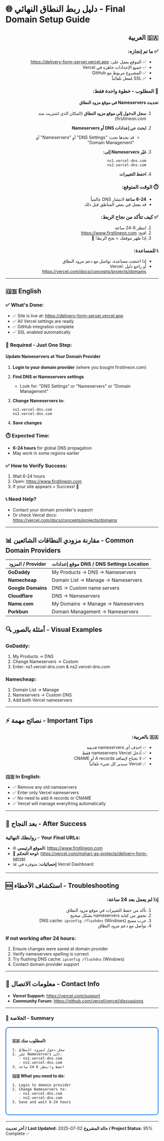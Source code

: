 # 🌐 **دليل ربط النطاق النهائي - Final Domain Setup Guide**

<div dir="rtl">

## 🇸🇦 **العربية**

### ✅ **ما تم إنجازه:**
- ✅ الموقع يعمل على: https://delivery-form-server.vercel.app
- ✅ جميع الإعدادات جاهزة في Vercel
- ✅ المشروع مربوط مع GitHub
- ✅ SSL مُفعل تلقائياً

### 🎯 **المطلوب - خطوة واحدة فقط:**

#### **تحديث Nameservers في موقع مزود النطاق**

1. **سجل الدخول إلى موقع مزود النطاق** (المكان الذي اشتريت منه firstlineon.com)

2. **ابحث عن إعدادات DNS أو Nameservers**
   - قد تجدها تحت: "DNS Settings" أو "Nameservers" أو "Domain Management"

3. **غيّر Nameservers إلى:**
   ```
   ns1.vercel-dns.com
   ns2.vercel-dns.com
   ```

4. **احفظ التغييرات**

### ⏱️ **الوقت المتوقع:**
- **6-24 ساعة** لانتشار DNS عالمياً
- قد يعمل في بعض المناطق قبل ذلك

### ✅ **كيف تتأكد من نجاح الربط:**
1. انتظر 6-24 ساعة
2. افتح: https://www.firstlineon.com
3. إذا ظهر موقعك = نجح الربط! 🎉

### 📞 **للمساعدة:**
- إذا احتجت مساعدة، تواصل مع دعم مزود النطاق
- أو راجع دليل Vercel: https://vercel.com/docs/concepts/projects/domains

---

</div>

## 🇬🇧 **English**

### ✅ **What's Done:**
- ✅ Site is live at: https://delivery-form-server.vercel.app
- ✅ All Vercel settings are ready
- ✅ GitHub integration complete
- ✅ SSL enabled automatically

### 🎯 **Required - Just One Step:**

#### **Update Nameservers at Your Domain Provider**

1. **Login to your domain provider** (where you bought firstlineon.com)

2. **Find DNS or Nameservers settings**
   - Look for: "DNS Settings" or "Nameservers" or "Domain Management"

3. **Change Nameservers to:**
   ```
   ns1.vercel-dns.com
   ns2.vercel-dns.com
   ```

4. **Save changes**

### ⏱️ **Expected Time:**
- **6-24 hours** for global DNS propagation
- May work in some regions earlier

### ✅ **How to Verify Success:**
1. Wait 6-24 hours
2. Open: https://www.firstlineon.com
3. If your site appears = Success! 🎉

### 📞 **Need Help?**
- Contact your domain provider's support
- Or check Vercel docs: https://vercel.com/docs/concepts/projects/domains

---

## 📊 **مقارنة مزودي النطاقات الشائعين - Common Domain Providers**

| المزود / Provider | موقع إعدادات DNS / DNS Settings Location |
|-------------------|-------------------------------------------|
| **GoDaddy** | My Products → DNS → Nameservers |
| **Namecheap** | Domain List → Manage → Nameservers |
| **Google Domains** | DNS → Custom name servers |
| **Cloudflare** | DNS → Nameservers |
| **Name.com** | My Domains → Manage → Nameservers |
| **Porkbun** | Domain Management → Nameservers |

## 🔍 **أمثلة بالصور - Visual Examples**

### **GoDaddy:**
1. My Products → DNS
2. Change Nameservers → Custom
3. Enter: ns1.vercel-dns.com & ns2.vercel-dns.com

### **Namecheap:**
1. Domain List → Manage
2. Nameservers → Custom DNS
3. Add both Vercel nameservers

---

## ⚡ **نصائح مهمة - Important Tips**

<div dir="rtl">

### 🇸🇦 **بالعربية:**
- ✅ احذف أي nameservers قديمة
- ✅ أدخل nameservers Vercel فقط
- ✅ لا تحتاج لإضافة A records أو CNAME
- ✅ Vercel سيدير كل شيء تلقائياً

</div>

### 🇬🇧 **In English:**
- ✅ Remove any old nameservers
- ✅ Enter only Vercel nameservers
- ✅ No need to add A records or CNAME
- ✅ Vercel will manage everything automatically

---

## 🎉 **بعد النجاح - After Success**

### **روابطك النهائية - Your Final URLs:**
- 🌐 **الموقع الرئيسي:** https://www.firstlineon.com
- 🔧 **لوحة التحكم:** https://vercel.com/mshari-as-projects/delivery-form-server
- 📊 **إحصائيات:** متوفرة في Vercel Dashboard

---

## 🆘 **استكشاف الأخطاء - Troubleshooting**

<div dir="rtl">

### **إذا لم يعمل بعد 24 ساعة:**
1. تأكد من حفظ التغييرات في موقع مزود النطاق
2. تحقق من كتابة nameservers بشكل صحيح
3. جرب مسح DNS cache: `ipconfig /flushdns` (Windows)
4. تواصل مع دعم مزود النطاق

</div>

### **If not working after 24 hours:**
1. Ensure changes were saved at domain provider
2. Verify nameservers spelling is correct
3. Try flushing DNS cache: `ipconfig /flushdns` (Windows)
4. Contact domain provider support

---

## 📱 **معلومات الاتصال - Contact Info**

- **Vercel Support:** https://vercel.com/support
- **Community Forum:** https://github.com/vercel/vercel/discussions

---

### 🎯 **الخلاصة - Summary**

<div style="border: 2px solid #0070f3; padding: 20px; border-radius: 10px; margin: 20px 0;">

**🇸🇦 المطلوب منك:**
```
1. سجل دخول لمزود النطاق
2. غيّر Nameservers إلى:
   - ns1.vercel-dns.com
   - ns2.vercel-dns.com
3. احفظ وانتظر 6-24 ساعة
```

**🇬🇧 What you need to do:**
```
1. Login to domain provider
2. Change Nameservers to:
   - ns1.vercel-dns.com
   - ns2.vercel-dns.com
3. Save and wait 6-24 hours
```

</div>

---

**آخر تحديث / Last Updated:** 2025-07-02
**حالة المشروع / Project Status:** 95% Complete ✅